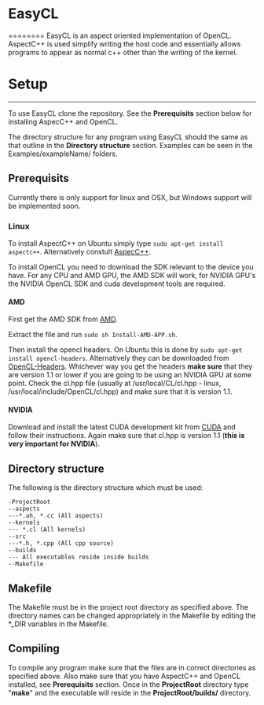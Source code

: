 # EasyCL
========
EasyCL is an aspect oriented implementation of OpenCL. AspectC++ is used simplify writing the host code and essentially allows programs to appear as normal c++ other than the writing of the kernel.

# Setup
---------
To use EasyCL clone the repository. See the __Prerequisits__ section below for installing AspecC++ and OpenCL.

The directory structure for any program using EasyCL should the same as that outline in the __Directory structure__ section. Examples can be seen in the Examples/exampleName/ folders. 

## Prerequisits
Currently there is only support for linux and OSX, but Windows support will be implemented soon.

### Linux
To install AspectC++ on Ubuntu simply type ```sudo apt-get install aspectc++```. Alternatively constult [AspecC++](http://www.aspectc.org/Download.php).

To install OpenCL you need to download the SDK relevant to the device you have. For any CPU and AMD GPU, the AMD SDK will work, for NVIDIA GPU's the NVIDIA OpenCL SDK and cuda development tools are required.

#### AMD 
First get the AMD SDK from [AMD](http://developer.amd.com/tools-and-sdks/opencl-zone/amd-accelerated-parallel-processing-app-sdk/). 

Extract the file and run ```sudo sh Install-AMD-APP.sh```. 

Then install the opencl headers. On Ubuntu this is done by ```sudo apt-get install opencl-headers```. Alternatively they can be downloaded from [OpenCL-Headers](https://www.khronos.org/registry/cl/). Whichever way you get the headers __make sure__ that they are version 1.1 or lower if you are going to be using an NVIDIA GPU at some point. Check the cl.hpp file (usually at /usr/local/CL/cl.hpp - linux, /usr/local/include/OpenCL/cl.hpp) and make sure that it is version 1.1.

#### NVIDIA
Download and install the latest CUDA development kit from [CUDA](https://developer.nvidia.com/cuda-downloads) and follow their instructions. Again make sure that cl.hpp is version 1.1 (__this is very important for NVIDIA__).

## Directory structure
The following is the directory structure which must be used:

```
-ProjectRoot
--aspects
---*.ah, *.cc (All aspects)
--kernels
--- *.cl (All kernels)
--src
---*.h, *.cpp (All cpp source)
--builds
--- All executables reside inside builds
--Makefile
```

## Makefile
The Makefile must be in the project root directory as specified above. The directory names can be changed appropriately in the Makefile by editing the *_DIR variables in the Makefile.

## Compiling
To compile any program make sure that the files are in correct directories as specified above. Also make sure that you have AspectC++ and OpenCL installed, see __Prerequisits__ section. Once in the __ProjectRoot__ directory type "__make__" and the executable will reside in the __ProjectRoot/builds/__ directory.
